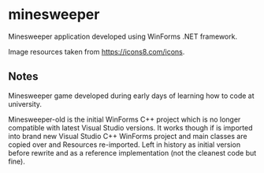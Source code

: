 # minesweeper
Minesweeper application developed using WinForms .NET framework.

Image resources taken from https://icons8.com/icons.

## Notes
Minesweeper game developed during early days of learning how to code at university.

Minesweeper-old is the initial WinForms C++ project which is no longer compatible with latest Visual Studio versions.
It works though if is imported into brand new Visual Studio C++ WinForms project and main classes are copied over and Resources re-imported.
Left in history as initial version before rewrite and as a reference implementation (not the cleanest code but fine).
